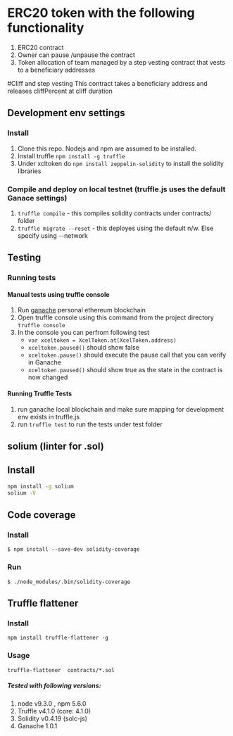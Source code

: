 # ERC20 token with the following functionality

1. ERC20 contract
2. Owner can pause /unpause the contract
3. Token allocation of team managed by a step vesting contract that vests to a beneficiary addresses

#Cliff and step vesting
This contract takes a beneficiary address and releases cliffPercent at cliff duration

## Development env settings
### Install
1. Clone this repo. Nodejs and npm are assumed to be installed.
2. Install truffle `npm install -g truffle`
2. Under xcltoken do `npm install zeppelin-solidity` to install the solidity libraries

### Compile and deploy on local testnet  (truffle.js uses the default Ganace settings)
1. `truffle compile`    - this compiles solidity contracts under contracts/ folder  
2. `truffle migrate --reset`    - this deployes using the default n/w. Else specify using --network <name>

## Testing

### Running tests

#### Manual tests using truffle console
1. Run [ganache](http://truffleframework.com/ganache/) personal ethereum blockchain
2. Open truffle console using this command from the project directory
     `truffle console`
3. In the console you can perfrom following test  
   - `var xceltoken = XcelToken.at(XcelToken.address)`
   - `xceltoken.paused()`  should show false
   - `xceltoken.pause()`   should execute the pause call that you can verify in Ganache
   - `xceltoken.paused()`  should show true as the state in the contract is now changed

#### Running Truffle Tests
1. run ganache local blockchain and make sure mapping for development env exists in truffle.js
2. run `truffle test` to run the tests under test folder

## solium (linter for .sol)
## Install
```bash
npm install -g solium
solium -V
```
## Code coverage
### Install
```
$ npm install --save-dev solidity-coverage
```

### Run
```
$ ./node_modules/.bin/solidity-coverage
```

## Truffle flattener
### Install
```
npm install truffle-flattener -g
```
### Usage
```
truffle-flattener  contracts/*.sol    
```
##### Tested with following versions:
1. node v9.3.0 , npm 5.6.0
2. Truffle v4.1.0 (core: 4.1.0)
3. Solidity v0.4.19 (solc-js)
4. Ganache 1.0.1
